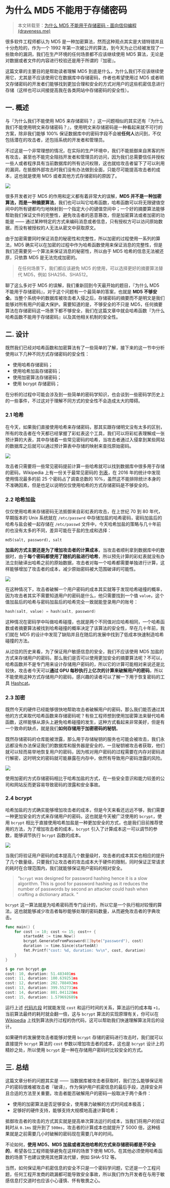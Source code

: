 # 为什么 MD5 不能用于存储密码

> 本文转载至：[为什么 MD5 不能用于存储密码 - 面向信仰编程 (draveness.me)](https://draveness.me/whys-the-design-password-with-md5/)

很多软件工程师都认为 MD5 是一种加密算法，然而这种观点其实是大错特错并且十分危险的，作为一个 1992 年第一次被公开的算法，到今天为止已经被发现了一些致命的漏洞，我们在生产环境的任何场景都不应该继续使用 MD5 算法，无论是对数据或者文件的内容进行校验还是用于所谓的『加密』。

这篇文章的主要目的是帮助读者理解 MD5 到底是什么，为什么我们不应该继续使用它，尤其是不应该使用它在数据库中存储密码，作者也希望使用过 MD5 或者明文存储密码的开发者们能够找到更加合理和安全的方式对用户的这些机密信息进行存储（这样也可以间接提高我在各类网站中存储密码的安全性）。

## 一. 概述

与『为什么我们不能使用 MD5 来存储密码？』这一问题相似的其实还有『为什么我们不能使用明文来存储密码？』，使用明文来存储密码是一种看起来就不可行的方案，除非我们能够 100% 保证数据库中的密码字段不会被**任何人**访问到，不仅包括潜在的攻击者，还包括系统的开发者和管理员。

不过这是一个非常理想的情况，在实际的生产环境中，我们不能抵御来自黑客的所有攻击，甚至也不能完全阻挡开发者和管理员的访问，因为我们总需要信任并授权一些人或者程序具有当前数据库的所有访问权限，这也就给攻击者留下了可以利用的漏洞，在抵御外部攻击时我们没有办法做到全面，只能尽可能提高攻击者的成本，这也就是使用 MD5 或者其他方式存储密码的原因了。

![](../images/30.png)

很多开发者对于 MD5 的作用和定义都有着非常大的误解，**MD5 并不是一种加密算法，而是一种摘要算法**，我们也可以叫它哈希函数，哈希函数可以将无限键值空间中的所有键都均匀地映射到一个指定大小的键值空间中；一个好的摘要算法能够帮助我们保证文件的完整性，避免攻击者的恶意篡改，但是加密算法或者加密的功能是 —— 通过某种特定的方式来编码消息或者信息，只有授权方可以访问原始数据，而没有被授权的人无法从密文中获取原文。

由于加密需要同时保证消息的秘密性和完整性，所以加密的过程使用一系列的算法，MD5 确实可以在加密的过程中作为哈希函数使用来保证消息的完整性，但是我们还需要另一个算法来保证消息的秘密性，所以由于 MD5 哈希的信息无法被还原，只依靠 MD5 是无法完成加密的。

> 在任何场景下，我们都应该避免 MD5 的使用，可以选择更好的摘要算法替代 MD5，例如 SHA256、SHA512。

聊了这么多对于 MD5 的误解，我们重新回到今天最开始的题目，『为什么 MD5 不能用于存储密码』，对于这个问题有一个最简单的答案，也就是 **MD5 不够安全**。当整个系统中的数据库被攻击者入侵之后，存储密码的摘要而不是明文是我们能够对所有用户的最大保护。需要知道的是，不够安全的不只是 MD5，任何摘要算法在存储密码这一场景下都不够安全，我们在这篇文章中就会哈希函数『为什么哈希函数不能用于存储密码』以及其他相关机制的安全性。

## 二. 设计

既然我们已经对哈希函数和加密算法有了一些简单的了解，接下来的这一节中分析使用以下几种不同方式存储密码的安全性：

- 使用哈希存储密码；
- 使用哈希加盐存储密码；
- 使用加密算法存储密码；
- 使用 bcrypt 存储密码；

在分析的过程中可能会涉及到一些简单的密码学知识，也会谈到一些密码学历史上的一些事件，不过这对于理解不同方式的安全性不会造成太大的障碍。

### 2.1 哈希

在今天，如果我们直接使用哈希来存储密码，那其实跟存储明文没有太多的区别，所有的攻击者在今天都已经掌握了彩虹表这个工具，我们可以将彩虹表理解成一张预计算的大表，其中存储着一些常见密码的哈希，当攻击者通过入侵拿到某些网站的数据库之后就可以通过预计算表中存储的映射来查找原始密码。

![](../images/31.png)

攻击者只需要将一些常见密码提前计算一些哈希就可以找到数据库中很多用于存储的密码，Wikipedia 上有一份关于最常见密码的 [列表](https://en.wikipedia.org/wiki/List_of_the_most_common_passwords)，在 2016 年的统计中发现使用情况最多的前 25 个密码占了调查总数的 10%，虽然这不能排除统计本身的不准确因素，但是也足以说明仅仅使用哈希的方式存储密码是不够安全的。

### 2.2 哈希加盐

仅仅使用哈希来存储密码无法抵御来自彩虹表的攻击，在上世纪 70 到 80 年代，早期版本的 Unix 系统就在 `/etc/passwrd` 中存储加盐的哈希密码，密码加盐后的哈希与盐会被一起存储在 `/etc/passwd` 文件中，今天哈希加盐的策略与几十年前的也没有太多的不同，差异可能在于盐的生成和选择：

```
md5(salt, password), salt
```

**加盐的方式主要还是为了增加攻击者的计算成本**，当攻击者顺利拿到数据库中的数据时，由于**每个密码都使用了随机的盐进行哈希**，所以预先计算的彩虹表就没有办法立刻破译出哈希之前的原始数据，攻击者对每一个哈希都需要单独进行计算，这样能够增加了攻击者的成本，减少原始密码被大范围破译的可能性。

![](../images/32.png)

在这种情况下，攻击者破解一个用户密码的成本其实就等于发现哈希碰撞的概率，因为攻击者其实不需要知道用户的密码是什么，他只需要找到一个值 `value`，这个值加盐后的哈希与密码加盐后的哈希完全一致就能登录用户的账号：

```go
hash(salt, value) = hash(salt, password)
```

这种情况在密码学中叫做哈希碰撞，也就是两个不同值对应哈希相同，一个哈希函数或者摘要算法被找到哈希碰撞的概率决定了该算法的安全性，早在几十年前，我们就在 MD5 的设计中发现了缺陷并且在随后的发展中找到了低成本快速制造哈希碰撞的方法。

从过往的历史来看，为了保证用户敏感信息的安全，我们不应该使用 MD5 加盐的方式来存储用户的密码，那么我们是否可以使用更加安全的摘要算法呢？不可以，哈希函数并不是专门用来设计存储用户密码的，所以它的计算可能相对来说还是比较快，攻击者今天可以**通过 GPU 每秒执行上亿次的计算来破解用户的密码**，所以不能使用这种方式存储用户的密码，感兴趣的读者可以了解一下用于恢复密码的工具 [Hashcat](https://hashcat.net/hashcat/)。

### 2.3 加密

既然今天的硬件已经能够很快地帮助攻击者破解用户的密码，那么我们能否通过其他的方式来取代哈希函数来存储密码呢？有些工程师想到使用加密算法来替代哈希函数，这样能够从源头上避免哈希碰撞的发生，这种方式看起来非常美好，但是有一个致命的缺点，就是我们**如何存储用于加密密码的秘钥**。

既然存储密码的仓库能被泄露，那么用于存储秘钥的服务也可能会被攻击，我们永远都没有办法保证我们的数据库和服务器是安全的，一旦秘钥被攻击者获取，他们就可以轻而易举地恢复用户的密码，因为核对用户密码的过程需要在内存对密码进行解密，这时明文的密码就可能暴露在内存中，依然有导致用户密码泄露的风险。

![](../images/33.png)

使用加密的方式存储密码相比于哈希加盐的方式，在一些安全意识和能力较差的公司和网站反而更容易导致密码的泄露和安全事故。

### 2.4 bcrypt

哈希加盐的方式确实能够增加攻击者的成本，但是今天来看还远远不够，我们需要一种更加安全的方式来存储用户的密码，这也就是今天被广泛使用的 `bcrypt`，使用 `bcrypt` 相比于直接使用哈希加盐是一种更加安全的方式，也是我们目前推荐使用的方法，为了增加攻击者的成本，`bcrypt` 引入了计算成本这一可以调节的参数，能够调节执行 `bcrypt` 函数的成本。

![](../images/34.png)

当我们将验证用户密码的成本提高几个数量级时，攻击者的成本其实也相应的提升了几个数量级，只要我们让攻击者的攻击成本大于硬件的限制，同时保证正常请求的耗时在合理范围内，我们就能够保证用户密码的相对安全。

> “`bcrypt` was designed for password hashing hence it is a slow algorithm. This is good for password hashing as it reduces the number of passwords by second an attacker could hash when crafting a dictionary attack. "

`bcrypt` 这一算法就是为哈希密码而专门设计的，所以它是一个执行相对较慢的算法，这也就能够减少攻击者每秒能够处理的密码数量，从而避免攻击者的字典攻击。

```go
func main() {
	for cost := 10; cost <= 15; cost++ {
		startedAt := time.Now()
		bcrypt.GenerateFromPassword([]byte("password"), cost)
		duration := time.Since(startedAt)
		fmt.Printf("cost: %d, duration: %v\n", cost, duration)
	}
}

$ go run bcrypt.go
cost: 10, duration: 51.483401ms
cost: 11, duration: 100.639251ms
cost: 12, duration: 202.788492ms
cost: 13, duration: 399.552731ms
cost: 14, duration: 801.041128ms
cost: 15, duration: 1.579692689s
```

运行上述 [代码片段](https://play.golang.org/p/uCNm-qckWxQ) 时就能发现 `cost` 和运行时间的关系，算法运行的成本每 `+1`，当前算法最终的耗时就会翻一倍，这与 `bcrypt` 算法的实现原理有关，你可以在 [Wikipedia](https://en.wikipedia.org/wiki/Bcrypt) 上找到算法执行过程的伪代码，这可以帮助我们快速理解算法背后的设计。

如果硬件的发展使攻击者能够对使用 `bcrypt` 存储的密码进行攻击时，我们就可以直接提升 `bcrypt` 算法的 `cost` 参数以增加攻击者的成本，这也是 `bcrypt` 设计上的精妙之处，所以使用 `bcrypt` 是一种在存储用户密码时比较安全的方式。

## 三. 总结

这篇文章分析的问题其实是 —— 当数据库被攻击者获取时，我们怎么能够保证用户的密码很难被攻击者『破译』，作为保护用户机密信息的最后手段，选择安全并且合适的方法至关重要。攻击者能否破解用户的密码一般取决于两个条件：

- 使用的加密算法是否足够安全，使用暴力破解的方式时间成本极高；
- 足够好的硬件支持，能够支持大规模地高速计算哈希；

抵御攻击者的攻击的方式其实就是提高单次算法运行的成本，当我们将用户的验证耗时从 `0.1ms` 提升到了 `500ms`，攻击者的计算成本也就提升了 5000 倍，这种结果就是之前需要几小时破解的密码现在需要几年的时间。

不论如何，**使用 MD5、MD5 加盐或者其他哈希的方式来存储密码都是不安全的**，希望各位工程师能够避免在这样的场景下使用 MD5，在其他必须使用哈希函数的场景下也建议使用其他算法代替，例如 SHA-512 等。

当然，如何保证用户机密信息的安全不只是一个密码学问题，它还是一个工程问题，任何工程开发商的疏漏都可能导致安全事故，所以我们作为开发者在与用于敏感信息打交道时也应该小心谨慎、怀有敬畏之心。
